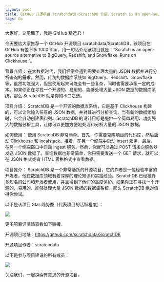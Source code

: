 ```yaml
---
layout: post
title: GitHub 开源项目 scratchdata/ScratchDB 介绍，Scratch is an open-source alternative to BigQuery, Redshift, and Snowflake. Runs on Clickhouse.
tags: Go
---
```


大家好，又见面了，我是 GitHub 精选君！

今天要给大家推荐一个 GitHub 开源项目 scratchdata/ScratchDB，该项目在 GitHub 有差不多 1000 Star，用一句话介绍该项目就是：“Scratch is an open-source alternative to BigQuery, Redshift, and Snowflake. Runs on Clickhouse.”。





背景介绍：
在大数据时代，我们经常会遇到需要处理大量的 JSON 数据并进行分析查询的需求。然而，传统的数据库系统如 BigQuery、Redshift、Snowflake 等，虽然功能强大，但是使用起来可能会有一些复杂，同时也需要承担一定的成本。如果你正在寻找一个开源的、易用的、能够处理大量 JSON 数据的数据库系统，那么 ScratchDB 就是你的不二之选。

项目介绍：
ScratchDB 是一个开源的数据库系统，它是基于 Clickhouse 构建的，可以让你输入任意的 JSON 数据，并对其进行分析查询。当有新的数据添加时，它会自动创建表和列。ScratchDB 的设计目标是提供一个简单易用、功能强大的数据分析工具，让你可以更加方便地处理和分析大量的 JSON 数据。

如何使用：
使用 ScratchDB 非常简单。首先，你需要克隆项目的代码库，然后启动 Clickhouse 和 localstack。接着，在另一个终端中启动 insert 服务，最后，在另一个终端窗口中启动 ingest 服务。然后，你就可以通过 POST 请求向服务器发送 JSON 数据了。查询数据也非常简单，你只需要发送一个 GET 请求，就可以在 JSON 格式或者 HTML 表格格式中查看数据。

项目推介：
ScratchDB 是一个非常活跃的开源项目，它的作者是一位经验丰富的开发者，他在数据库领域有着深厚的理论知识和实践经验。ScratchDB 已经被许多知名的公司和开发者使用，并且得到了他们的高度评价。如果你正在寻找一个开源的、易用的、能够处理大量 JSON 数据的数据库系统，那么 ScratchDB 绝对值得你尝试。







以下是该项目 Star 趋势图（代表项目的活跃程度）：

![](https://api.star-history.com/svg?repos=scratchdata/ScratchDB&type=Timeline)

更多项目详情请查看如下链接。

开源项目地址：https://github.com/scratchdata/ScratchDB 

开源项目作者：scratchdata

以下是参与项目建设的所有成员：

![](https://contrib.rocks/image?repo=scratchdata/ScratchDB)

关注我们，一起探索有意思的开源项目。

